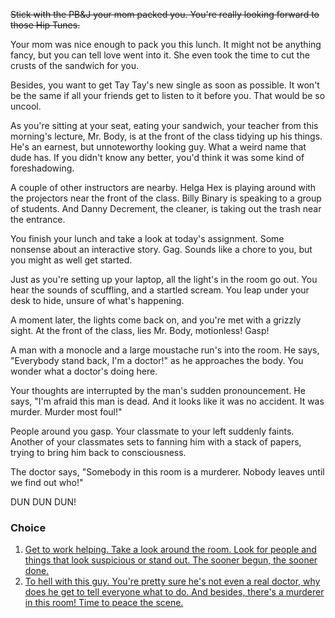 ~~Stick with the PB&J your mom packed you. You're really looking forward to those Hip Tunes.~~

Your mom was nice enough to pack you this lunch. It might not be anything fancy, but you can tell love went into it. She even took the time to cut the crusts of the sandwich for you.

Besides, you want to get Tay Tay's new single as soon as possible. It won't be the same if all your friends get to listen to it before you. That would be so uncool.

As you're sitting at your seat, eating your sandwich, your teacher from this morning's lecture, Mr. Body, is at the front of the class tidying up his things. He's an earnest, but unnoteworthy looking guy. What a weird name that dude has. If you didn't know any better, you'd think it was some kind of foreshadowing.

A couple of other instructors are nearby. Helga Hex is playing around with the projectors near the front of the class. Billy Binary is speaking to a group of students. And Danny Decrement, the cleaner, is taking out the trash near the entrance.

You finish your lunch and take a look at today's assignment. Some nonsense about an interactive story. Gag. Sounds like a chore to you, but you might as well get started.

Just as you're setting up your laptop, all the light's in the room go out. You hear the sounds of scuffling, and a startled scream. You leap under your desk to hide, unsure of what's happening.

A moment later, the lights come back on, and you're met with a grizzly sight. At the front of the class, lies Mr. Body, motionless! Gasp!

A man with a monocle and a large moustache run's into the room. He says, "Everybody stand back, I'm a doctor!" as he approaches the body. You wonder what a doctor's doing here.

Your thoughts are interrupted by the man's sudden pronouncement. He says, "I'm afraid this man is dead. And it looks like it was no accident. It was murder. Murder most foul!"

People around you gasp. Your classmate to your left suddenly faints. Another of your classmates sets to fanning him with a stack of papers, trying to bring him back to consciousness.

The doctor says, "Somebody in this room is a murderer. Nobody leaves until we find out who!"

DUN DUN DUN!

### Choice

1. [Get to work helping. Take a look around the room. Look for people and things that look suspicious or stand out. The sooner begun, the sooner done.](2a.md)
1. [To hell with this guy. You're pretty sure he's not even a real doctor, why does he get to tell everyone what to do. And besides, there's a murderer in this room! Time to peace the scene.](2b.md)
